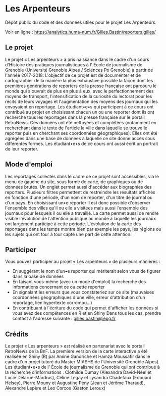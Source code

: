 # Les Arpenteurs

Dépôt public du code et des données utiles pour le projet Les Arpenteurs.

Voir en ligne : https://analytics.huma-num.fr/Gilles.Bastin/reporters.gilles/

## Le projet

Le projet « Les arpenteurs » a pris naissance dans le cadre d'un cours d'Histoire des pratiques journalistiques
à l' École de journalisme de Grenoble (Université Grenoble Alpes / Sciences Po Grenoble) à partir de l'année 2017-2018.
L'objectif de ce projet est de documenter et de cartographier de la manière la plus exhaustive possible la façon dont les
premières générations de reporters de la presse française ont parcouru le monde qui s'ouvrait de plus en plus à eux,
avec le perfectionnement des moyens de transport, l'intensification de la curiosité du lectorat pour les récits de leurs voyages
et l'augmentation des moyens des journaux qui les envoyaient en reportage.
Les étudiant•e•s qui participent à ce cours ont contribué au projet en choisissant chacun un ou une reporter dont ils ont recherché
tous les reportages dans la presse française sur le portail RetroNews. Ces données ont été nettoyées et complétées
(notamment en recherchant dans le texte de l'article la ville dans laquelle se trouve le reporter puis en cherchant
ses coordonnées géographiques). Elles ont été agrégées dans une base de données à laquelle ce site donne accès sous différentes formes.
Les étudiant•e•s de ce cours ont aussi écrit un portrait de leur reporter.

## Mode d'emploi

Les reportages collectés dans le cadre de ce projet sont accessibles, via le menu de gauche du site, sous forme de carte, de graphiques ou de données brutes. Un onglet permet aussi d'accéder aux biographies des reporters. Plusieurs filtres permettent de restreindre les résultats affichés en fonction d'une période, d'un nom de reporter, d'un titre de journal ou d'un pays.
En choisissant un•e reporter il est donc possible d'observer l'ensemble des villes qu'il ou elle a visitées mais aussi l'ensemble des journaux pour lesquels il ou elle a travaillé. La carte permet aussi de rendre visible l'évolution de l'attention publique au monde à laquelle les journaux ont largement participé à cette période. L'évolution de la carte des reportages dans les temps montre bien par exemple les pays, les régions ou les sujets qui ont tour à tour capté une part de cette attention.

## Participer

Vous pouvez participer au projet « Les arpenteurs » de plusieurs manières :
- En suggérant le nom d'un•e reporter qui mériterait selon vous de figurer dans la base de données
- En faisant vous-même (avec un mode d'emploi) la recherche des informations concernant ce ou cette reporter
- En signalant les erreurs que vous constateriez sur ce site (mauvaises coordonnées géographiques d'une ville, erreur d'attribution d'un reportage, lien hypertexte corrompu…)
- En contribuant à l'écriture du code qui permet d'afficher les données si vous avez des compétences en R et en Shiny
Dans tous les cas, prendre contact à l'adresse suivante : gilles.bastin@iepg.fr

## Crédits

Le projet « Les arpenteurs » est réalisé en partenariat avec le portail RetroNews de la BnF.
La première version de la carte interactive a été réalisée en Shiny (R) par Amine Gandriche et Hamza Moussafir dans le cadre d'un projet tutoré du Master MIASHS de l'Université Grenoble Alpes).
Les étudiant•e•s de l' École de journalisme de Grenoble qui ont contribué à la recherche d'informations : Clothilde Dumay (Alexandra David-Néel et Lucie Delarue-Mardrus), Céline Legay et Lysandra Chadefaux (Edouard Helsey), Pierre Mouny et Augustine Peny (Jean et Jérôme Tharaud), Alexandre Lepère et Leo Corcos (Gaston Leroux) 
